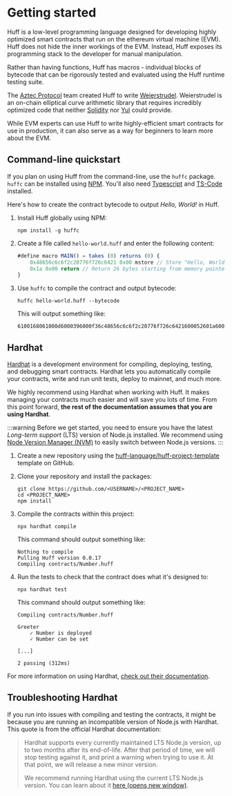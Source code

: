 # Getting started

Huff is a low-level programming language designed for developing highly optimized smart contracts that run on the ethereum virtual machine (EVM). Huff does not hide the inner workings of the EVM. Instead, Huff exposes its programming stack to the developer for manual manipulation.

Rather than having functions, Huff has macros - individual blocks of bytecode that can be rigorously tested and evaluated using the Huff runtime testing suite.

The [Aztec Protocol](https://aztec.network/) team created Huff to write [Weierstrudel](https://github.com/aztecprotocol/weierstrudel/tree/master/huff_modules). Weierstrudel is an on-chain elliptical curve arithmetic library that requires incredibly optimized code that neither [Solidity](https://docs.soliditylang.org/) nor [Yul](https://docs.soliditylang.org/en/latest/yul.html) could provide.

While EVM experts can use Huff to write highly-efficient smart contracts for use in production, it can also serve as a way for beginners to learn more about the EVM.

## Command-line quickstart

If you plan on using Huff from the command-line, use the `huffc` package. `huffc` can be installed using [NPM](https://docs.npmjs.com/downloading-and-installing-node-js-and-npm). You'll also need [Typescript](https://www.npmjs.com/package/ts-node#overview) and [TS-Code](https://www.npmjs.com/package/ts-node#overview) installed.

Here's how to create the contract bytecode to output _Hello, World!_ in Huff.

1. Install Huff globally using NPM:

    ```shell
    npm install -g huffc
    ```

1. Create a file called `hello-world.huff` and enter the following content:

    ```javascript
    #define macro MAIN() = takes (0) returns (0) {
        0x48656c6c6f2c20776f726c6421 0x00 mstore // Store "Hello, World!" in memory.
        0x1a 0x00 return // Return 26 bytes starting from memory pointer 0.
    }
    ```

1. Use `huffc` to compile the contract and output bytecode:

    ```shell
    huffc hello-world.huff --bytecode
    ```

    This will output something like:

    ```plaintext
    6100168061000d6000396000f36c48656c6c6f2c20776f726c6421600052601a6000f3 
    ```

## Hardhat

[Hardhat](https://hardhat.org/) is a development environment for compiling, deploying, testing, and debugging smart contracts. Hardhat lets you automatically compile your contracts, write and run unit tests, deploy to mainnet, and much more.

We highly recommend using Hardhat when working with Huff. It makes managing your contracts much easier and will save you lots of time. From this point forward, **the rest of the documentation assumes that you are using Hardhat**.

:::warning
Before we get started, you need to ensure you have the latest _Long-term support_ (LTS) version of Node.js installed. We recommend using [Node Version Manager (NVM)](https://github.com/nvm-sh/nvm) to easily switch between Node.js versions.
:::

1. Create a new repository using the [huff-language/huff-project-template](https://github.com/huff-language/huff-project-template) template on GitHub.
1. Clone your repository and install the packages:

    ```shell
    git clone https://github.com/<USERNAME>/<PROJECT_NAME> 
    cd <PROJECT_NAME>
    npm install
    ```

1. Compile the contracts within this project:

    ```shell
    npx hardhat compile
    ```

    This command should output something like:

    ```plaintext
    Nothing to compile
    Pulling Huff version 0.0.17
    Compiling contracts/Number.huff
    ```

1. Run the tests to check that the contract does what it's designed to:

    ```shell
    npx hardhat test
    ```

    This command should output something like:

    ```plaintext
    Compiling contracts/Number.huff

    Greeter
        ✓ Number is deployed
        ✓ Number can be set

    [...]

    2 passing (312ms)
    ```

For more information on using Hardhat, [check out their documentation](https://hardhat.org/getting-started/).

## Troubleshooting Hardhat

If you run into issues with compiling and testing the contracts, it might be because you are running an incompatible version of Node.js with Hardhat. This quote is from the official Hardhat documentation:

> Hardhat supports every currently maintained LTS Node.js version, up to two months after its end-of-life. After that period of time, we will stop testing against it, and print a warning when trying to use it. At that point, we will release a new minor version.
>
> We recommend running Hardhat using the current LTS Node.js version. You can learn about it [here (opens new window)](https://nodejs.org/en/about/releases/).
